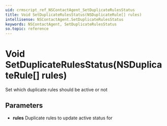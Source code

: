```yaml
---
uid: crmscript_ref_NSContactAgent_SetDuplicateRulesStatus
title: Void SetDuplicateRulesStatus(NSDuplicateRule[] rules)
intellisense: NSContactAgent.SetDuplicateRulesStatus
keywords: NSContactAgent, SetDuplicateRulesStatus
so.topic: reference
---
```


# Void SetDuplicateRulesStatus(NSDuplicateRule[] rules)

Set which duplicate rules should be active or not

## Parameters

* **rules** Duplicate rules to update active status for
